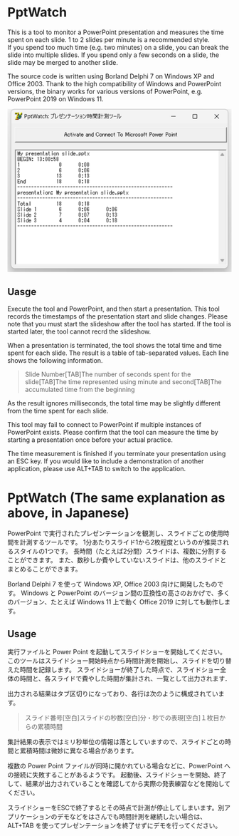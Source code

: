 # PptWatch

This is a tool to monitor a PowerPoint presentation and measures the time spent on each slide.
1 to 2 slides per minute is a recommended style.  
If you spend too much time (e.g. two minutes) on a slide, you can break the slide into multiple slides.
If you spend only a few seconds on a slide, the slide may be merged to another slide.

The source code is written using Borland Delphi 7 on Windows XP and Office 2003.
Thank to the high compatibility of Windows and PowerPoint versions, the binary works for various versions of PowerPoint, e.g. PowerPoint 2019 on Windows 11.

![Screenshot](screenshot.png)

## Uasge

Execute the tool and PowerPoint, and then start a presentation.
This tool records the timestamps of the presentation start and slide changes.
Please note that you must start the slideshow after the tool has started. 
If the tool is started later, the tool cannot recrd the slideshow.

When a presentation is terminated, the tool shows the total time and time spent for each slide.
The result is a table of tab-separated values.
Each line shows the following information.

> Slide Number[TAB]The number of seconds spent for the slide[TAB]The time represented using minute and second[TAB]The accumulated time from the beginning

As the result ignores milliseconds, the total time may be slightly different from the time spent for each slide.

This tool may fail to connect to PowerPoint if multiple instances of PowerPoint exists.
Please confirm that the tool can measure the time by starting a presentation once before your actual practice.

The time measurement is finished if you terminate your presentation using an ESC key.
If you would like to include a demonstration of another application, please use ALT+TAB to switch to the application.


# PptWatch (The same explanation as above, in Japanese)

PowerPoint で実行されたプレゼンテーションを観測し、スライドごとの使用時間を計測するツールです。
1分あたりスライド1から2枚程度というのが推奨されるスタイルの1つです。
長時間（たとえば2分間）スライドは、複数に分割することができます。
また、数秒しか費やしていないスライドは、他のスライドとまとめることができます。

Borland Delphi 7 を使って Windows XP, Office 2003 向けに開発したものです。
Windows と PowerPoint のバージョン間の互換性の高さのおかげで、多くのバージョン、たとえば Windows 11 上で動く Office 2019 に対しても動作します。

## Usage 

実行ファイルと Power Point を起動してスライドショーを開始してください。
このツールはスライドショー開始時点から時間計測を開始し、スライドを切り替えた時間を記録します。
スライドショーが終了した時点で、スライドショー全体の時間と、各スライドで費やした時間が集計され、一覧として出力されます．

出力される結果はタブ区切りになっており、各行は次のように構成されています。

> スライド番号[空白]スライドの秒数[空白]分・秒での表現[空白]１枚目からの累積時間

集計結果の表示ではミリ秒単位の情報は落としていますので、スライドごとの時間と累積時間は微妙に異なる場合があります。


複数の Power Point ファイルが同時に開かれている場合などに、PowerPoint への接続に失敗することがあるようです。
起動後、スライドショーを開始、終了して、結果が出力されていることを確認してから実際の発表練習などを開始してください。

スライドショーをESCで終了するとその時点で計測が停止してしまいます。別アプリケーションのデモなどをはさんでも時間計測を継続したい場合は、ALT+TAB を使ってプレゼンテーションを終了せずにデモを行ってください。
